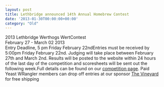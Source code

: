 ```yaml
---
layout: post
title: Lethbridge announced 14th Annual Homebrew Contest
date: '2013-01-30T00:00:00+00:00'
category: "Old"
---
```

2013 Lethbridge Werthogs WertContest<br />February 27 - March 02 2013<br />Entry Deadline&#44; 5 pm Friday February 22ndEntries must be received by 5:00pm Friday February 22nd. Judging will take place between February 27th and March 2nd. Results will be posted to the website within 24 hours of the last day of the competition and scoresheets will be sent out the following week.Full details can be found on our <a href="http://www.yeastwranglers.ca/LinkClick.aspx?link=413&amp;tabid=171&amp;portalid=9&amp;mid=649">competition page</a>. Paid Yeast WRangler members can drop off entries at our sponsor <a href="http://www.yeastwranglers.ca/LinkClick.aspx?link=http%3a%2f%2fthevineyard.ca%2f&amp;tabid=171&amp;portalid=9&amp;mid=649">The Vineyard</a> for free shipping<br />
